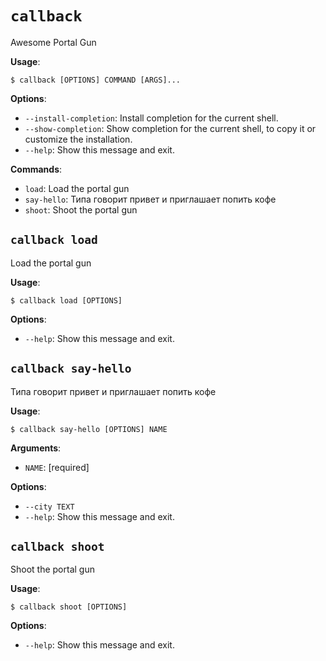 # `callback`

Awesome Portal Gun

**Usage**:

```console
$ callback [OPTIONS] COMMAND [ARGS]...
```

**Options**:

* `--install-completion`: Install completion for the current shell.
* `--show-completion`: Show completion for the current shell, to copy it or customize the installation.
* `--help`: Show this message and exit.

**Commands**:

* `load`: Load the portal gun
* `say-hello`: Типа говорит привет и приглашает попить кофе
* `shoot`: Shoot the portal gun

## `callback load`

Load the portal gun

**Usage**:

```console
$ callback load [OPTIONS]
```

**Options**:

* `--help`: Show this message and exit.

## `callback say-hello`

Типа говорит привет и приглашает попить кофе

**Usage**:

```console
$ callback say-hello [OPTIONS] NAME
```

**Arguments**:

* `NAME`: [required]

**Options**:

* `--city TEXT`
* `--help`: Show this message and exit.

## `callback shoot`

Shoot the portal gun

**Usage**:

```console
$ callback shoot [OPTIONS]
```

**Options**:

* `--help`: Show this message and exit.
